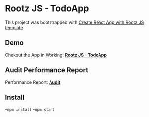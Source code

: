 # Rootz JS - TodoApp

This project was bootstrapped with [Create React App with Rootz JS template](https://github.com/rootzjs/cra-template-rootzjs).

## Demo
Chekout the App in Working: [**Rootz JS - TodoApp**](https://rootzjs.github.io/examples-todo-with-ui/)

## Audit Performance Report
Performance Report: [**Audit**](https://lighthouse-dot-webdotdevsite.appspot.com//lh/html?url=https%3A%2F%2Frootzjs.github.io%2Fexamples-todo-with-ui%2F)

## Install

-`npm install`
-`npm start`
